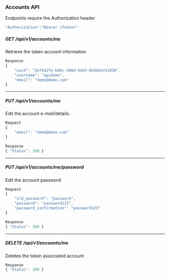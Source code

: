 ### Accounts API
Endpoints require the Authorization header
```js
"Authorization":"Bearer <Token>"
```
##### GET /api/v1/accounts/me
Retrieve the token account information
```js
Response
{
    "uuid": "2ef442fe-b89c-446d-9d43-0246da7e1836",
    "username": "apidemo",
    "email": "demo@demo.com"
}
```
---
##### PUT /api/v1/accounts/me
Edit the account e-mail/details.

```js
Request
{     
    "email": "demo@demo.com"
}
```

```js
Response
{ "Status": 200 }
```
---
##### PUT /api/v1/accounts/me/password
Edit the account password

```js
Request
{     
    "old_password": "password",
    "password": "password123",
    "password_confirmation": "password123"
}
```

```js
Response
{ "Status": 200 }
```
---
##### DELETE /api/v1/accounts/me
Deletes the token associated account

```js
Response
{ "Status": 200 }
```